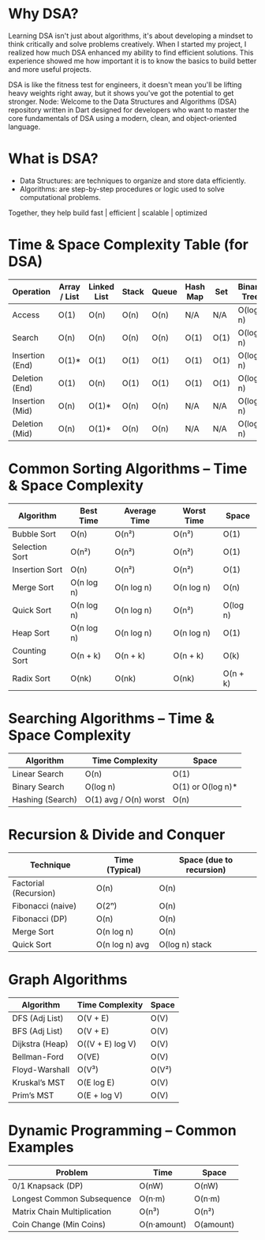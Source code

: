 # Why DSA? 

Learning DSA isn't just about algorithms, it's about developing a mindset to think critically and solve problems creatively. When I started my project, I realized how much DSA enhanced my ability to find efficient solutions. This experience showed me how important it is to know the basics to build better and more useful projects.

DSA is like the fitness test for engineers, it doesn't mean you'll be lifting heavy weights right away, but it shows you've got the potential to get stronger.
Node: Welcome to the Data Structures and Algorithms (DSA) repository written in Dart designed for developers who want to master the core fundamentals of DSA using a modern, clean, and object-oriented language.

# What is DSA?

- Data Structures: are techniques to organize and store data efficiently.  
- Algorithms: are step-by-step procedures or logic used to solve computational problems.

Together, they help build fast | efficient | scalable | optimized 


#  Time & Space Complexity Table (for DSA)

| Operation       | Array / List | Linked List | Stack | Queue | Hash Map | Set  | Binary Tree | Heap     |
| --------------- | ------------ | ----------- | ----- | ----- | -------- | ---- | ----------- | -------- |
| Access          | O(1)         | O(n)        | O(n)  | O(n)  | N/A      | N/A  | O(log n)    | O(1)     |
| Search          | O(n)         | O(n)        | O(n)  | O(n)  | O(1)     | O(1) | O(log n)    | O(n)     |
| Insertion (End) | O(1)\*       | O(1)        | O(1)  | O(1)  | O(1)     | O(1) | O(log n)    | O(log n) |
| Deletion (End)  | O(1)         | O(n)        | O(1)  | O(1)  | O(1)     | O(1) | O(log n)    | O(log n) |
| Insertion (Mid) | O(n)         | O(1)\*      | O(n)  | O(n)  | N/A      | N/A  | O(log n)    | -        |
| Deletion (Mid)  | O(n)         | O(1)\*      | O(n)  | O(n)  | N/A      | N/A  | O(log n)    | -        |

#  Common Sorting Algorithms – Time & Space Complexity

| Algorithm      | Best Time  | Average Time | Worst Time | Space    |
| -------------- | ---------- | ------------ | ---------- | -------- |
| Bubble Sort    | O(n)       | O(n²)        | O(n²)      | O(1)     |
| Selection Sort | O(n²)      | O(n²)        | O(n²)      | O(1)     |
| Insertion Sort | O(n)       | O(n²)        | O(n²)      | O(1)     |
| Merge Sort     | O(n log n) | O(n log n)   | O(n log n) | O(n)     |
| Quick Sort     | O(n log n) | O(n log n)   | O(n²)      | O(log n) |
| Heap Sort      | O(n log n) | O(n log n)   | O(n log n) | O(1)     |
| Counting Sort  | O(n + k)   | O(n + k)     | O(n + k)   | O(k)     |
| Radix Sort     | O(nk)      | O(nk)        | O(nk)      | O(n + k) |

# Searching Algorithms – Time & Space Complexity

| Algorithm        | Time Complexity       | Space              |
| ---------------- | --------------------- | ------------------ |
| Linear Search    | O(n)                  | O(1)               |
| Binary Search    | O(log n)              | O(1) or O(log n)\* |
| Hashing (Search) | O(1) avg / O(n) worst | O(n)               |

#  Recursion & Divide and Conquer
| Technique             | Time (Typical) | Space (due to recursion) |
| --------------------- | -------------- | ------------------------ |
| Factorial (Recursion) | O(n)           | O(n)                     |
| Fibonacci (naive)     | O(2ⁿ)          | O(n)                     |
| Fibonacci (DP)        | O(n)           | O(n)                     |
| Merge Sort            | O(n log n)     | O(n)                     |
| Quick Sort            | O(n log n) avg | O(log n) stack           |

# Graph Algorithms
| Algorithm       | Time Complexity  | Space |
| --------------- | ---------------- | ----- |
| DFS (Adj List)  | O(V + E)         | O(V)  |
| BFS (Adj List)  | O(V + E)         | O(V)  |
| Dijkstra (Heap) | O((V + E) log V) | O(V)  |
| Bellman-Ford    | O(VE)            | O(V)  |
| Floyd-Warshall  | O(V³)            | O(V²) |
| Kruskal’s MST   | O(E log E)       | O(V)  |
| Prim’s MST      | O(E + log V)     | O(V)  |

# Dynamic Programming – Common Examples
| Problem                     | Time        | Space     |
| --------------------------- | ----------- | --------- |
| 0/1 Knapsack (DP)           | O(nW)       | O(nW)     |
| Longest Common Subsequence  | O(n·m)      | O(n·m)    |
| Matrix Chain Multiplication | O(n³)       | O(n²)     |
| Coin Change (Min Coins)     | O(n·amount) | O(amount) |
